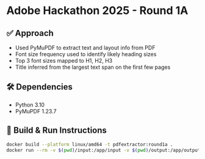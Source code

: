 # Adobe Hackathon 2025 - Round 1A

## ✅ Approach

- Used PyMuPDF to extract text and layout info from PDF
- Font size frequency used to identify likely heading sizes
- Top 3 font sizes mapped to H1, H2, H3
- Title inferred from the largest text span on the first few pages

## 🛠️ Dependencies

- Python 3.10
- PyMuPDF 1.23.7

## 🚀 Build & Run Instructions

```bash
docker build --platform linux/amd64 -t pdfextractor:round1a .
docker run --rm -v $(pwd)/input:/app/input -v $(pwd)/output:/app/output --network none pdfextractor:round1a
